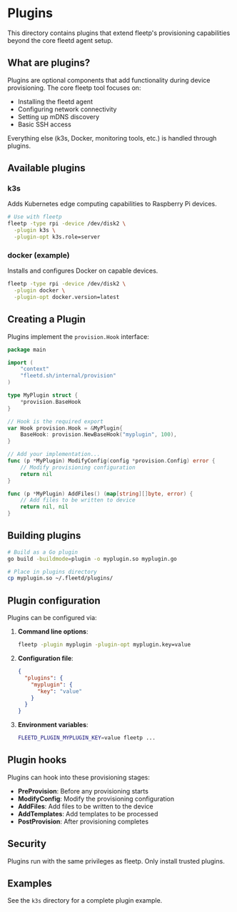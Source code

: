 # Plugins

This directory contains plugins that extend fleetp's provisioning capabilities beyond the core fleetd agent setup.

## What are plugins?

Plugins are optional components that add functionality during device provisioning. The core fleetp tool focuses on:
- Installing the fleetd agent
- Configuring network connectivity
- Setting up mDNS discovery
- Basic SSH access

Everything else (k3s, Docker, monitoring tools, etc.) is handled through plugins.

## Available plugins

### k3s
Adds Kubernetes edge computing capabilities to Raspberry Pi devices.

```bash
# Use with fleetp
fleetp -type rpi -device /dev/disk2 \
  -plugin k3s \
  -plugin-opt k3s.role=server
```

### docker (example)
Installs and configures Docker on capable devices.

```bash
fleetp -type rpi -device /dev/disk2 \
  -plugin docker \
  -plugin-opt docker.version=latest
```

## Creating a Plugin

Plugins implement the `provision.Hook` interface:

```go
package main

import (
    "context"
    "fleetd.sh/internal/provision"
)

type MyPlugin struct {
    *provision.BaseHook
}

// Hook is the required export
var Hook provision.Hook = &MyPlugin{
    BaseHook: provision.NewBaseHook("myplugin", 100),
}

// Add your implementation...
func (p *MyPlugin) ModifyConfig(config *provision.Config) error {
    // Modify provisioning configuration
    return nil
}

func (p *MyPlugin) AddFiles() (map[string][]byte, error) {
    // Add files to be written to device
    return nil, nil
}
```

## Building plugins

```bash
# Build as a Go plugin
go build -buildmode=plugin -o myplugin.so myplugin.go

# Place in plugins directory
cp myplugin.so ~/.fleetd/plugins/
```

## Plugin configuration

Plugins can be configured via:

1. **Command line options**:
   ```bash
   fleetp -plugin myplugin -plugin-opt myplugin.key=value
   ```

2. **Configuration file**:
   ```json
   {
     "plugins": {
       "myplugin": {
         "key": "value"
       }
     }
   }
   ```

3. **Environment variables**:
   ```bash
   FLEETD_PLUGIN_MYPLUGIN_KEY=value fleetp ...
   ```

## Plugin hooks

Plugins can hook into these provisioning stages:

- **PreProvision**: Before any provisioning starts
- **ModifyConfig**: Modify the provisioning configuration
- **AddFiles**: Add files to be written to the device
- **AddTemplates**: Add templates to be processed
- **PostProvision**: After provisioning completes

## Security

Plugins run with the same privileges as fleetp. Only install trusted plugins.

## Examples

See the `k3s` directory for a complete plugin example.
